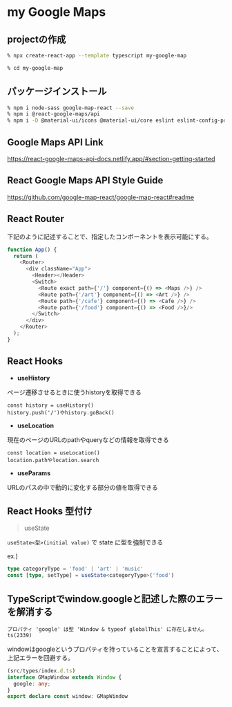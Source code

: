 # my Google Maps

## projectの作成

```bash
% npx create-react-app --template typescript my-google-map

% cd my-google-map
```

## パッケージインストール

```bash
% npm i node-sass google-map-react --save
% npm i @react-google-maps/api
% npm i -D @material-ui/icons @material-ui/core eslint eslint-config-prettier prettier @typescript-eslint/parser @typescript-eslint/eslint-plugin husky lint-staged react-router react-router-dom sass-loader @types/node-sass @types/googlemaps @types/google-map-react
```

## Google Maps API Link

https://react-google-maps-api-docs.netlify.app/#section-getting-started

## React Google Maps API Style Guide

https://github.com/google-map-react/google-map-react#readme


## React Router

下記のように記述することで、指定したコンポーネントを表示可能にする。

```ts
function App() {
  return (
    <Router>
      <div className="App">
        <Header></Header>
        <Switch>
          <Route exact path={'/'} component={() => <Maps />} />
          <Route path={'/art'} component={() => <Art />} />
          <Route path={'/cafe'} component={() => <Cafe />} />
          <Route path={'/food'} component={() => <Food />}/>
        </Switch>
      </div>
    </Router>
  );
}
```

## React Hooks

- **useHistory**

ページ遷移させるときに使うhistoryを取得できる
```
const history = useHistory()
history.push('/')やhistory.goBack()
```

- **useLocation**

現在のページのURLのpathやqueryなどの情報を取得できる
```
const location = useLocation()
location.pathやlocation.search
```

- **useParams**

URLのパスの中で動的に変化する部分の値を取得できる


## React Hooks 型付け

> useState

`useState<型>(initial value)` で state に型を強制できる

ex.)
```ts
type categoryType = 'food' | 'art' | 'music'
const [type, setType] = useState<categoryType>('food')
```

## TypeScriptでwindow.googleと記述した際のエラーを解消する

`プロパティ 'google' は型 'Window & typeof globalThis' に存在しません。ts(2339)`

windowはgoogleというプロパティを持っていることを宣言することによって、上記エラーを回避する。

```ts
(src/types/index.d.ts)
interface GMapWindow extends Window {
  google: any;
}
export declare const window: GMapWindow
```
